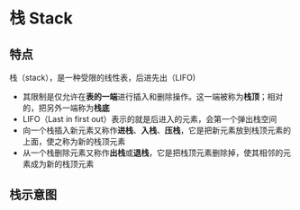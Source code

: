 # 栈 Stack

## 特点

栈（stack），是一种受限的线性表，后进先出（LIFO)

- 其限制是仅允许在**表的一端**进行插入和删除操作。这一端被称为**栈顶**；相对的，把另外一端称为**栈底**
- LIFO（Last in first out）表示的就是后进入的元素，会第一个弹出栈空间
- 向一个栈插入新元素又称作**进栈**、**入栈**、**压栈**，它是把新元素放到栈顶元素的上面，使之称为新的栈顶元素
- 从一个栈删除元素又称作**出栈**或**退栈**，它是把栈顶元素删除掉，使其相邻的元素成为新的栈顶元素

## 栈示意图
